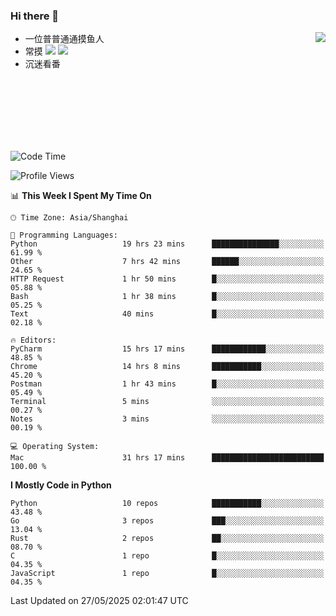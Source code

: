 ### Hi there 👋


<a href="https://github.com/yanlc39">
  <img align="right" src="https://github-readme-stats.vercel.app/api?username=yanlc39&show_icons=true&hide_border=true&icon_color=586069&title_color=a0a9af">
</a>

- 一位普普通通摸鱼人
- 常摸 ![](https://img.shields.io/badge/-Python-3e74a2?style=flat-square&logo=Python&logoColor=fff) ![](https://img.shields.io/badge/-C%2B%2B-brightgreen?style=flat-square)
- 沉迷看番



<br><br><br><br><br><br>


<!--START_SECTION:waka-->
![Code Time](http://img.shields.io/badge/Code%20Time-1%2C225%20hrs%202%20mins-blue)

![Profile Views](http://img.shields.io/badge/Profile%20Views-7-blue)

📊 **This Week I Spent My Time On** 

```text
🕑︎ Time Zone: Asia/Shanghai

💬 Programming Languages: 
Python                   19 hrs 23 mins      ███████████████░░░░░░░░░░   61.99 % 
Other                    7 hrs 42 mins       ██████░░░░░░░░░░░░░░░░░░░   24.65 % 
HTTP Request             1 hr 50 mins        █░░░░░░░░░░░░░░░░░░░░░░░░   05.88 % 
Bash                     1 hr 38 mins        █░░░░░░░░░░░░░░░░░░░░░░░░   05.25 % 
Text                     40 mins             █░░░░░░░░░░░░░░░░░░░░░░░░   02.18 % 

🔥 Editors: 
PyCharm                  15 hrs 17 mins      ████████████░░░░░░░░░░░░░   48.85 % 
Chrome                   14 hrs 8 mins       ███████████░░░░░░░░░░░░░░   45.20 % 
Postman                  1 hr 43 mins        █░░░░░░░░░░░░░░░░░░░░░░░░   05.49 % 
Terminal                 5 mins              ░░░░░░░░░░░░░░░░░░░░░░░░░   00.27 % 
Notes                    3 mins              ░░░░░░░░░░░░░░░░░░░░░░░░░   00.19 % 

💻 Operating System: 
Mac                      31 hrs 17 mins      █████████████████████████   100.00 % 
```

**I Mostly Code in Python** 

```text
Python                   10 repos            ███████████░░░░░░░░░░░░░░   43.48 % 
Go                       3 repos             ███░░░░░░░░░░░░░░░░░░░░░░   13.04 % 
Rust                     2 repos             ██░░░░░░░░░░░░░░░░░░░░░░░   08.70 % 
C                        1 repo              █░░░░░░░░░░░░░░░░░░░░░░░░   04.35 % 
JavaScript               1 repo              █░░░░░░░░░░░░░░░░░░░░░░░░   04.35 % 
```




 Last Updated on 27/05/2025 02:01:47 UTC
<!--END_SECTION:waka-->
